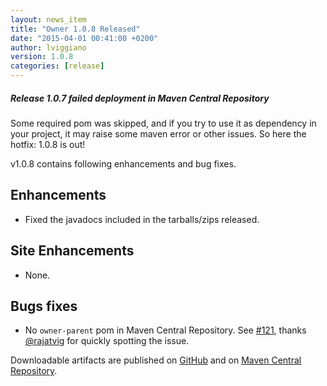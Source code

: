 ```yaml
---
layout: news_item
title: "Owner 1.0.8 Released"
date: "2015-04-01 00:41:00 +0200"
author: lviggiano
version: 1.0.8
categories: [release]
---
```


<div class="note info">
  <h5>Release 1.0.7 failed deployment in Maven Central Repository</h5>
  <p>Some required pom was skipped, and if you try to use it as dependency in your project, it may raise some
     maven error or other issues. So here the hotfix: 1.0.8 is out!</p>
</div>

v1.0.8 contains following enhancements and bug fixes.

Enhancements
------------
 * Fixed the javadocs included in the tarballs/zips released.

Site Enhancements
-----------------
 * None.

Bugs fixes
----------
 * No `owner-parent` pom in Maven Central Repository. See [#121](https://github.com/lviggiano/owner/issues/121),
 thanks [@rajatvig](https://github.com/rajatvig) for quickly spotting the issue.

Downloadable artifacts are published on [GitHub](https://github.com/lviggiano/owner/releases/tag/owner-parent-1.0.8) and
on [Maven Central Repository](http://repo1.maven.org/maven2/io/github/qubitpi/owner/owner-assembly/1.0.8/).
